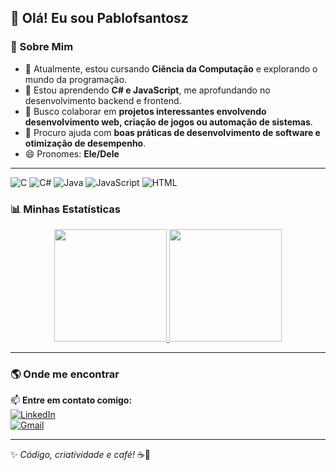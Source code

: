 ## 👋 Olá! Eu sou Pablofsantosz  

### 🚀 Sobre Mim  
- 🔭 Atualmente, estou cursando **Ciência da Computação** e explorando o mundo da programação.  
- 🌱 Estou aprendendo **C# e JavaScript**, me aprofundando no desenvolvimento backend e frontend.  
- 👯 Busco colaborar em **projetos interessantes envolvendo desenvolvimento web, criação de jogos ou automação de sistemas**.  
- 🤔 Procuro ajuda com **boas práticas de desenvolvimento de software e otimização de desempenho**.  
- 😄 Pronomes: **Ele/Dele**  

---
![C](https://img.shields.io/badge/Language-C-00599C?style=for-the-badge&logo=c&logoColor=white)
![C#](https://img.shields.io/badge/Language-C%23-239120?style=for-the-badge&logo=csharp&logoColor=white)
![Java](https://img.shields.io/badge/Language-Java-007396?style=for-the-badge&logo=java&logoColor=white)
![JavaScript](https://img.shields.io/badge/Language-JavaScript-F7DF1E?style=for-the-badge&logo=javascript&logoColor=black)
![HTML](https://img.shields.io/badge/Language-HTML-E34F26?style=for-the-badge&logo=html5&logoColor=white)


### 📊 Minhas Estatísticas  

<div align="center">
  <a href="https://github.com/Pablofsantosz">
    <img height="180em" src="https://github-readme-stats.vercel.app/api?username=Pablofsantosz&show_icons=true&theme=tokyonight&include_all_commits=true&count_private=true"/>
    <img height="180em" src="https://github-readme-stats.vercel.app/api/top-langs/?username=Pablofsantosz&layout=compact&langs_count=7&theme=tokyonight"/>
  </a>
</div>

---





### 🌎 Onde me encontrar  

📫 **Entre em contato comigo:**  
[![LinkedIn](https://img.shields.io/badge/-LinkedIn-%230077B5?style=for-the-badge&logo=linkedin&logoColor=white)](https://www.linkedin.com/in/pablo-felipe-557239266/)  
[![Gmail](https://img.shields.io/badge/Gmail-D14836?style=for-the-badge&logo=gmail&logoColor=white)](mailto:pabloletiane@gmail.com)  

---

✨ _Código, criatividade e café!_ ☕🚀  
